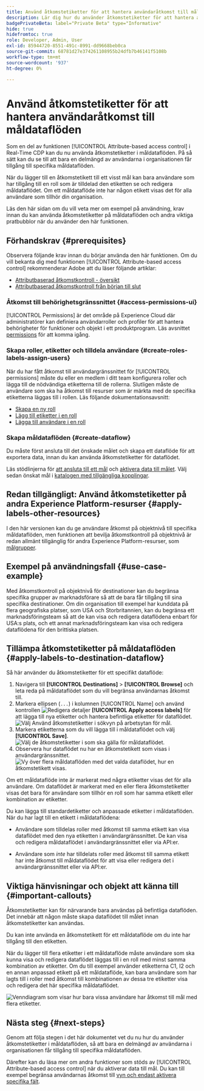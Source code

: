 ```yaml
---
title: Använd åtkomstetiketter för att hantera användaråtkomst till måldataflöden
description: Lär dig hur du använder åtkomstetiketter för att hantera användaråtkomst till måldataflöden så att bara en delmängd av användarna i organisationen får åtkomst till specifika måldataflöden.
badgePrivateBeta: label="Private Beta" type="Informative"
hide: true
hidefromtoc: true
role: Developer, Admin, User
exl-id: 85944720-8551-491c-8991-dd9668beb0ca
source-git-commit: 68781d27e374261108955b24dfb7b46141f5108b
workflow-type: tm+mt
source-wordcount: '937'
ht-degree: 0%

---
```


# Använd åtkomstetiketter för att hantera användaråtkomst till måldataflöden

Som en del av funktionen [!UICONTROL Attribute-based access control] i Real-Time CDP kan du nu använda åtkomstetiketter i måldataflöden. På så sätt kan du se till att bara en delmängd av användarna i organisationen får tillgång till specifika måldataflöden.

När du lägger till en åtkomstetikett till ett visst mål kan bara användare som har tillgång till en roll som är tilldelad den etiketten se och redigera måldataflödet. Om ett måldataflöde inte har någon etikett visas det för alla användare som tillhör din organisation.

Läs den här sidan om du vill veta mer om exempel på användning, krav innan du kan använda åtkomstetiketter på måldataflöden och andra viktiga pratbubblor när du använder den här funktionen.

## Förhandskrav {#prerequisites}

Observera följande krav innan du börjar använda den här funktionen. Om du vill bekanta dig med funktionen [!UICONTROL Attribute-based access control] rekommenderar Adobe att du läser följande artiklar:

* [Attributbaserad åtkomstkontroll - översikt](/help/access-control/abac/overview.md)
* [Attributbaserad åtkomstkontroll från början till slut](/help/access-control/abac/end-to-end-guide.md)

### Åtkomst till behörighetsgränssnittet {#access-permissions-ui}

[!UICONTROL Permissions] är det område på Experience Cloud där administratörer kan definiera användarroller och profiler för att hantera behörigheter för funktioner och objekt i ett produktprogram. Läs avsnittet [permissions](/help/access-control/abac/end-to-end-guide.md#permissions) för att komma igång.

### Skapa roller, etiketter och tilldela användare {#create-roles-labels-assign-users}

När du har fått åtkomst till användargränssnittet för [!UICONTROL permissions] måste du eller en medlem i ditt team konfigurera roller och lägga till de nödvändiga etiketterna till de rollerna. Slutligen måste de användare som ska ha åtkomst till resurser som är märkta med de specifika etiketterna läggas till i rollen. Läs följande dokumentationsavsnitt:

* [Skapa en ny roll](/help/access-control/abac/ui/roles.md)
* [Lägg till etiketter i en roll](/help/access-control/abac/end-to-end-guide.md#label-roles)
* [Lägga till användare i en roll](/help/access-control/ui/users.md)

### Skapa måldataflöden {#create-dataflow}

Du måste först ansluta till det önskade målet och skapa ett dataflöde för att exportera data, innan du kan använda åtkomstetiketter för dataflödet.

Läs stödlinjerna för [att ansluta till ett mål](/help/destinations/ui/connect-destination.md) och [aktivera data till målet](/help/destinations/ui/activation-overview.md). Välj sedan önskat mål i [katalogen med tillgängliga kopplingar](/help/destinations/catalog/overview.md).

## Redan tillgängligt: Använd åtkomstetiketter på andra Experience Platform-resurser {#apply-labels-other-resources}

I den här versionen kan du ge användare åtkomst på objektnivå till specifika måldataflöden, men funktionen att bevilja åtkomstkontroll på objektnivå är redan allmänt tillgänglig för andra Experience Platform-resurser, som [målgrupper](/help/access-control/abac/end-to-end-guide.md#apply-labels-to-segments).

## Exempel på användningsfall {#use-case-example}

Med åtkomstkontroll på objektnivå för destinationer kan du begränsa specifika grupper av marknadsförare så att de bara får tillgång till sina specifika destinationer. Om din organisation till exempel har kunddata på flera geografiska platser, som USA och Storbritannien, kan du begränsa ett marknadsföringsteam så att de kan visa och redigera dataflödena enbart för USA:s plats, och ett annat marknadsföringsteam kan visa och redigera dataflödena för den brittiska platsen.

## Tillämpa åtkomstetiketter på måldataflöden {#apply-labels-to-destination-dataflow}

Så här använder du åtkomstetiketter för ett specifikt dataflöde:

1. Navigera till **[!UICONTROL Destinations]** > **[!UICONTROL Browse]** och leta reda på måldataflödet som du vill begränsa användarnas åtkomst till.
1. Markera ellipsen (`...`) i kolumnen [!UICONTROL Name] och använd kontrollen ![Redigera detaljer](/help/images/icons/key.png) **[!UICONTROL Apply access labels]** för att lägga till nya etiketter och hantera befintliga etiketter för dataflödet.
   ![Välj Använd åtkomstetiketter i sökvyn på arbetsytan för mål.](/help/access-control/images/olac/apply-access-labels.png)
1. Markera etiketterna som du vill lägga till i måldataflödet och välj **[!UICONTROL Save]**.
   ![Välj de åtkomstetiketter i som ska gälla för måldataflödet.](/help/access-control/images/olac/view-access-labels.png)
1. Observera hur dataflödet nu har en åtkomstetikett som visas i användargränssnittet.
   ![Vy över flera måldataflöden med det valda dataflödet, hur en åtkomstetikett visas.](/help/access-control/images/olac/dataflow-with-access-label.png)

Om ett måldataflöde inte är markerat med några etiketter visas det för alla användare. Om dataflödet är markerat med en eller flera åtkomstetiketter visas det bara för användare som tillhör en roll som har samma etikett eller kombination av etiketter.

Du kan lägga till standardetiketter och anpassade etiketter i måldataflöden. När du har lagt till en etikett i måldataflödena:

* Användare som tilldelas roller med åtkomst till samma etikett kan visa dataflödet med den nya etiketten i användargränssnittet. De kan visa och redigera måldataflödet i användargränssnittet eller via API:er.

* Användare som *inte* har tilldelats roller med åtkomst till samma etikett har inte åtkomst till måldataflödet för att visa eller redigera det i användargränssnittet eller via API:er.

## Viktiga hänvisningar och objekt att känna till {#important-callouts}

Åtkomstetiketter kan för närvarande bara användas på befintliga dataflöden. Det innebär att någon måste skapa dataflödet till målet innan åtkomstetiketter kan användas.

Du kan inte använda en åtkomstetikett för ett måldataflöde om du inte har tillgång till den etiketten.

När du lägger till flera etiketter i ett måldataflöde måste användare som ska kunna visa och redigera dataflödet läggas till i en roll med minst samma kombination av etiketter. Om du till exempel använder etiketterna C1, I2 och en annan anpassad etikett på ett måldataflöde, kan bara användare som har lagts till i roller med åtkomst till kombinationen av dessa tre etiketter visa och redigera det här specifika måldataflödet.

![Venndiagram som visar hur bara vissa användare har åtkomst till mål med flera etiketter.](/help/access-control/images/olac/multiple-labels-venn.png)

## Nästa steg {#next-steps}

Genom att följa stegen i det här dokumentet vet du nu hur du använder åtkomstetiketter i måldataflöden, så att bara en delmängd av användarna i organisationen får tillgång till specifika måldataflöden.

Därefter kan du läsa mer om andra funktioner som stöds av [!UICONTROL Attribute-based access control] när du aktiverar data till mål. Du kan till exempel begränsa användarnas åtkomst till [vyn och endast aktivera specifika fält](/help/access-control/abac/overview.md#destinations).
